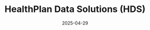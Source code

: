 ---  
layout: startup_page  
title: "HealthPlan Data Solutions (HDS)"  
id: "hdsrx.com"  
permalink: "/healthplandatasolutionshdshdsrx.com04292025/"  
website: "https://hds-rx.com"  
funding_round: "Growth Equity"  
funding_amount: "$15M"  
investors: "MK Capital, Tamarind Hill, JobsOhio, Rev1 Ventures"  
about: "HealthPlan Data Solutions (HDS) is an industry-leading pharmacy analytics company providing payment integrity solutions, campaign management, and claims insights. Their platform, Spotlight, uses over 500 algorithms and AI to provide actionable pharmacy benefit intelligence, helping clients maximize the value of their plans. HDS helps identify, fix, and continuously monitor prescription claims data."  
markets: "Healthtech, Pharmacy, Analytics"  
hq: "Columbus, Ohio, United States"  
founded_year: "2010"  
linkedin: "https://www.linkedin.com/company/healthplan-data-solutions"  
twitter: "https://twitter.com/HealthPlanData"  
instagram: ""  
facebook: "https://www.facebook.com/HDSRx"  
crunchbase: "https://www.crunchbase.com/organization/healthplan-data-solutions"  
pitchbook: "https://pitchbook.com/profiles/company/85438-00"  

date_display: "29-Apr-2025"  
date: "2025-04-29"

# SEO Optimization  
meta_title: "HealthPlan Data Solutions (HDS) - Growth Equity Funding ($15M)"  
meta_description: "HealthPlan Data Solutions (HDS), HealthPlan Data Solutions (HDS) is an industry-leading pharmacy analytics company providing payment integrity solutions, campaign management, and clai..."  
meta_keywords: "HealthPlan Data Solutions (HDS), Healthtech, Pharmacy, Analytics, Growth Equity funding"  
canonical_url: "https://startup.projectstartups.com/healthplandatasolutionshdshdsrx.com04292025/"  
---